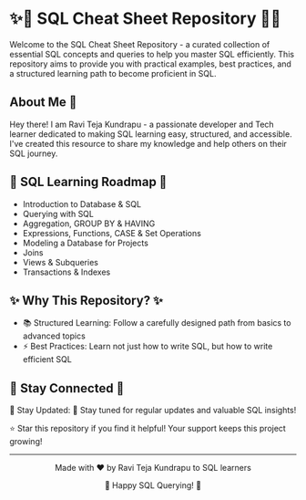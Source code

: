 # ✨🚀 SQL Cheat Sheet Repository 🚀✨

Welcome to the SQL Cheat Sheet Repository - a curated collection of essential SQL concepts and queries to help you master SQL efficiently. This repository aims to provide you with practical examples, best practices, and a structured learning path to become proficient in SQL.

##  About Me 👋

Hey there! I am Ravi Teja Kundrapu - a passionate developer and Tech learner dedicated to making SQL learning easy, structured, and accessible. I've created this resource to share my knowledge and help others on their SQL journey.

## 📝 SQL Learning Roadmap 📝

*  Introduction to Database & SQL 
*  Querying with SQL 
*  Aggregation, GROUP BY & HAVING 
*  Expressions, Functions, CASE & Set Operations 
*  Modeling a Database for Projects 
*  Joins 
*  Views & Subqueries 
*  Transactions & Indexes 

## ✨ Why This Repository? ✨

* 📚 Structured Learning: Follow a carefully designed path from basics to advanced topics
* ⚡ Best Practices: Learn not just how to write SQL, but how to write efficient SQL

## 📢 Stay Connected 📢

📍 Stay Updated: 👀 Stay tuned for regular updates and valuable SQL insights!

⭐ Star this repository if you find it helpful! Your support keeps this project growing! 

---

<div align="center">
  Made with ❤️ by  Ravi Teja Kundrapu to SQL learners

🎉 Happy SQL Querying! 🎉
</div>

